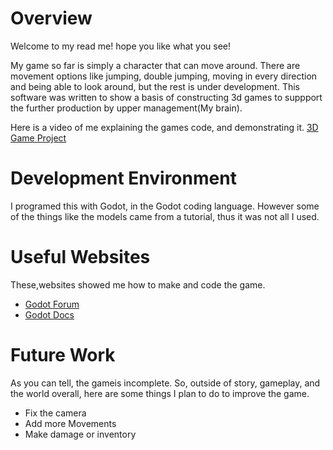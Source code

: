 # Overview
Welcome to my read me! hope you like what you see!

My game so far is simply a character that can move around. 
There are movement options like jumping, double jumping, moving in every direction and being able to look around, but the rest is under development. 
This software was written to show a basis of constructing 3d games to suppport the further production by upper management(My brain).  

Here is a video of me explaining the games code, and demonstrating it.
[3D Game Project](https://www.youtube.com/watch?v=4H0Z4KKUEQk)

# Development Environment
I programed this with Godot, in the Godot coding language. However some of the things like the models came from a tutorial, thus it was not all I used.

# Useful Websites
These,websites showed me how to make and code the game.

* [Godot Forum](https://forum.godotengine.org)
* [Godot Docs](docs.godotengine.org/en/stable/index.html)
  
# Future Work
As you can tell, the gameis incomplete. So, outside of story, gameplay, and the world overall, here are some things I plan to do to improve the game.

* Fix the camera
* Add more Movements
* Make damage or inventory
